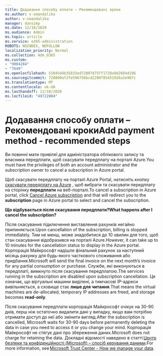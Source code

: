```yaml
---
title: Додавання способу оплати – Рекомендовані кроки
ms.author: v-smandalika
author: v-smandalika
manager: dansimp
ms.date: 12/18/2020
ms.audience: Admin
ms.topic: article
ms.service: o365-administration
ROBOTS: NOINDEX, NOFOLLOW
localization_priority: Normal
ms.collection: Adm_O365
ms.custom:
- "9004284"
- "7649"
ms.openlocfilehash: 51045d4b35833ed72097d75ff1720a9d2604d196
ms.sourcegitcommit: 728800af2fe596756bcd2280f85451926a3e987c
ms.translationtype: MT
ms.contentlocale: uk-UA
ms.lasthandoff: 12/18/2020
ms.locfileid: "49722004"
---
```

# <a name="add-payment-method---recommended-steps"></a><span data-ttu-id="67928-102">Додавання способу оплати – Рекомендовані кроки</span><span class="sxs-lookup"><span data-stu-id="67928-102">Add payment method - recommended steps</span></span>

<span data-ttu-id="67928-103">Ви повинні мати привілеї для адміністратора облікового запису та власника передплати, щоб скасувати передплату на порталі Azure.</span><span class="sxs-lookup"><span data-stu-id="67928-103">You must have the privileges of both an account administrator and the subscription owner to cancel a subscription in Azure portal.</span></span> 

<span data-ttu-id="67928-104">Щоб скасувати передплату на порталі Azure Portal, натисніть кнопку [скасувати передплату на Azure](https://ms.portal.azure.com/#blade/Microsoft_Azure_Billing/SubscriptionsBlade) , щоб вибрати та скасувати передплату на сторінку **передплати** на веб-порталі.</span><span class="sxs-lookup"><span data-stu-id="67928-104">To cancel a subscription in Azure portal, click [Cancel Azure subscription](https://ms.portal.azure.com/#blade/Microsoft_Azure_Billing/SubscriptionsBlade) and that will redirect you to the **subscription** page in Azure portal to select and cancel the subscription.</span></span> 

<span data-ttu-id="67928-105">**Що відбувається після скасування передплати?**</span><span class="sxs-lookup"><span data-stu-id="67928-105">**What happens after I cancel the subscription?**</span></span> 

<span data-ttu-id="67928-106">Після скасування підключення виставлення рахунків негайно припиняється.</span><span class="sxs-lookup"><span data-stu-id="67928-106">Upon cancellation of the subscription, billing is stopped immediately.</span></span> <span data-ttu-id="67928-107">Тим не менш, може знадобитися до 10 хвилин для того, щоб стан скасування відобразився на порталі Azure.</span><span class="sxs-lookup"><span data-stu-id="67928-107">However, it can take up to 10 minutes for the cancellation status to display in the Azure portal.</span></span> <span data-ttu-id="67928-108">Корпорація Майкрософт надішле фінальний рахунок за наступний місяць рахунку для будь-якого часткового споживання або придбання.</span><span class="sxs-lookup"><span data-stu-id="67928-108">Microsoft will send the final invoice on the next month’s invoice for any partial consumption or purchase.</span></span> <span data-ttu-id="67928-109">Служби, які виконуються в передплаті, вимкнуто після скасування передплатою.</span><span class="sxs-lookup"><span data-stu-id="67928-109">The services running in the subscription are disabled upon subscription cancellation.</span></span> <span data-ttu-id="67928-110">Це означає, що віртуальні машини виділені, а тимчасові IP-адреси вивільняється, а сховище стає **лише для читання**.</span><span class="sxs-lookup"><span data-stu-id="67928-110">That means the virtual machines are de-allocated, temporary IP addresses are freed, and storage becomes **read-only**.</span></span> 

<span data-ttu-id="67928-111">Після скасування передплати корпорація Майкрософт очікує на 30-90 днів, перш ніж остаточно видалити дані у випадку, якщо вам потрібно отримати доступ до неї або змінити вигляд.</span><span class="sxs-lookup"><span data-stu-id="67928-111">After the subscription is cancelled, Microsoft waits for 30-90 days before permanently deleting the data in case you need to access it or you change your mind.</span></span> <span data-ttu-id="67928-112">Корпорація Майкрософт не стягує дані про збереження даних.</span><span class="sxs-lookup"><span data-stu-id="67928-112">Microsoft does not charge for retaining the data.</span></span> <span data-ttu-id="67928-113">Докладні відомості наведено в статті [Центр безпеки та конфіденційності (Microsoft) – спосіб керування даними](https://www.microsoft.com/trust-center/privacy/data-management#leave).</span><span class="sxs-lookup"><span data-stu-id="67928-113">For more information, see [Microsoft Trust Center - How we manage your data](https://www.microsoft.com/trust-center/privacy/data-management#leave).</span></span>



